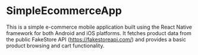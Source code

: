 # SimpleEcommerceApp
This is a simple e-commerce mobile application built using the React Native framework for both Android and iOS platforms. It fetches product data from the public FakeStore API (https://fakestoreapi.com/) and provides a basic product browsing and cart functionality.
